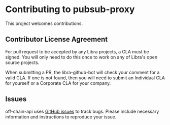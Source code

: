 # Contributing to pubsub-proxy

This project welcomes contributions.

## Contributor License Agreement

For pull request to be accepted by any Libra projects, a CLA must be signed.
You will only need to do this once to work on any of Libra's open source
projects.

When submitting a PR, the libra-github-bot will check your comment for a valid CLA. If one is not found, then you will need to submit an Individual CLA for yourself or a Corporate CLA for your company.

## Issues

off-chain-api uses [GitHub issues](https://github.com/libra/off-chain-api/issues) to track
bugs. Please include necessary information and instructions to reproduce your
issue.
